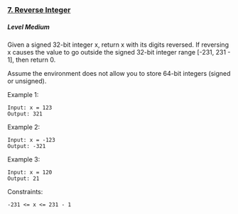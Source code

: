 ### [7. Reverse Integer](https://leetcode.com/problems/reverse-integer/)

##### Level Medium

Given a signed 32-bit integer x, return x with its digits reversed. 
If reversing x causes the value to go outside the signed 32-bit integer range [-231, 231 - 1], then return 0.

Assume the environment does not allow you to store 64-bit integers (signed or unsigned).

Example 1:
```JS
Input: x = 123
Output: 321
```

Example 2:
```JS
Input: x = -123
Output: -321
```


Example 3:
```JS
Input: x = 120
Output: 21
```

Constraints:
```JS
-231 <= x <= 231 - 1
```
